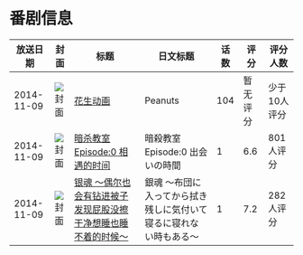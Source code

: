 # 番剧信息

|放送日期|封面|标题|日文标题|话数|评分|评分人数|
|---|---|---|---|---|---|---|
|2014-11-09|![封面](https://lain.bgm.tv/pic/cover/c/e8/13/475193_uXh8F.jpg)|[花生动画](https://bangumi.tv/subject/475193)|Peanuts|104|暂无评分|少于10人评分|
|2014-11-09|![封面](https://lain.bgm.tv/pic/cover/c/57/aa/108494_2pWDp.jpg)|[暗杀教室 Episode:0 相遇的时间](https://bangumi.tv/subject/108494)|暗殺教室 Episode:0 出会いの時間|1|6.6|801人评分|
|2014-11-09|![封面](https://lain.bgm.tv/pic/cover/c/54/57/114391_6y84v.jpg)|[银魂 〜偶尔也会有钻进被子发现屁股没擦干净想睡也睡不着的时候〜](https://bangumi.tv/subject/114391)|銀魂 〜布団に入ってから拭き残しに気付いて寝るに寝れない時もある〜|1|7.2|282人评分|
